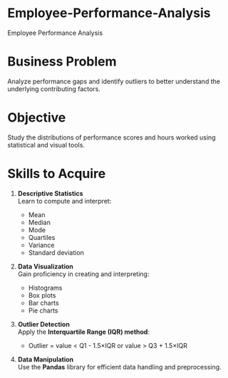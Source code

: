 # Employee-Performance-Analysis
Employee Performance Analysis
# Business Problem

Analyze performance gaps and identify outliers to better understand the underlying contributing factors.

# Objective

Study the distributions of performance scores and hours worked using statistical and visual tools.

# Skills to Acquire

1. **Descriptive Statistics**  
   Learn to compute and interpret:  
   - Mean  
   - Median  
   - Mode  
   - Quartiles  
   - Variance  
   - Standard deviation  

2. **Data Visualization**  
   Gain proficiency in creating and interpreting:  
   - Histograms  
   - Box plots  
   - Bar charts  
   - Pie charts  

3. **Outlier Detection**  
   Apply the **Interquartile Range (IQR) method**:  
   - Outlier = value < Q1 - 1.5×IQR or value > Q3 + 1.5×IQR  

4. **Data Manipulation**  
   Use the **Pandas** library for efficient data handling and preprocessing.
